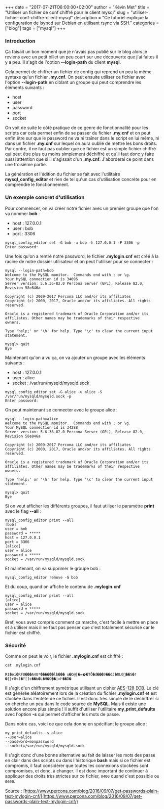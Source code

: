 +++
date = "2017-07-21TO8:00:00+02:00"
author = "Kévin Met"
title = "Utiliser un fichier de conf chiffré pour le client mysql"
slug = "utiliser-fichier-conf-chiffre-client-mysql"
description = "Ce tutoriel explique la configuration de lsyncd sur Debian en utilisant rsync via SSH."
categories = ["blog"]
tags = ["mysql"]
+++

### Introduction

Ça faisait un bon moment que je n'avais pas publié sur le blog alors je reviens avec un petit billet un peu court sur une découverte que j'ai faites il y a peu. Il s'agit de l'option **--login-path** du client **mysql**.

Cela permet de chiffrer un fichier de config qui reprend un peu la même syntaxe qu'un fichier **.my.cnf**. On peut ensuite utiliser ce fichier avec l'option **--login-path** en ciblant un groupe qui peut comprendre les éléments suivants :

* host
* user
* password
* port
* socket

<!--more-->

On voit de suite le côté pratique de ce genre de fonctionnalité pour les scripts car cela permet enfin de se passer du fichier **.my.cnf** et on peut enfin être sur que le password ne va ni traîner dans le script en lui même, ni dans un fichier **.my.cnf** sur lequel on aura oublié de mettre les bons droits. Par contre, il ne faut pas oublier que ce fichier est un simple fichier chiffré qui peut être plus ou moins simplement déchiffré et qu'il faut donc y faire aussi attention que si il s'agissait d'un **.my.cnf**. J'aborderai ce point dans une troisième partie.

La génération et l'édition du fichier se fait avec l'utilitaire **mysql_config_editor** et rien de tel qu'un cas d'utilisation concrète pour en comprendre le fonctionnement.

### Un exemple concret d'utilisation

Pour commencer, on va créer notre fichier avec un premier groupe que l'on va nommer **bob** :

* host : 127.0.0.1
* user : bob
* port : 3306

```shell
mysql_config_editor set -G bob -u bob -h 127.0.0.1 -P 3306 -p
Enter password:
```

Une fois qu'on a rentré notre password, le fichier **.mylogin.cnf** est créé à la racine de notre dossier utilisateur et on peut l'utiliser pour se connecter :

```shell
mysql --login-path=bob
Welcome to the MySQL monitor.  Commands end with ; or \g.
Your MySQL connection id is 34096
Server version: 5.6.36-82.0 Percona Server (GPL), Release 82.0, Revision 58e846a

Copyright (c) 2009-2017 Percona LLC and/or its affiliates
Copyright (c) 2000, 2017, Oracle and/or its affiliates. All rights reserved.

Oracle is a registered trademark of Oracle Corporation and/or its
affiliates. Other names may be trademarks of their respective
owners.

Type 'help;' or '\h' for help. Type '\c' to clear the current input statement.

mysql> quit
Bye
```

Maintenant qu'on a vu ça, on va ajouter un groupe avec les éléments suivants :

* host : 127.0.0.1
* user : alice
* socket : /var/run/mysqld/mysqld.sock

```shell
mysql_config_editor set -G alice -u alice -S /var/run/mysqld/mysqld.sock -p
Enter password:
```

On peut maintenant se connecter avec le groupe alice :

```shell
mysql --login-path=alice
Welcome to the MySQL monitor.  Commands end with ; or \g.
Your MySQL connection id is 34288
Server version: 5.6.36-82.0 Percona Server (GPL), Release 82.0, Revision 58e846a

Copyright (c) 2009-2017 Percona LLC and/or its affiliates
Copyright (c) 2000, 2017, Oracle and/or its affiliates. All rights reserved.

Oracle is a registered trademark of Oracle Corporation and/or its
affiliates. Other names may be trademarks of their respective
owners.

Type 'help;' or '\h' for help. Type '\c' to clear the current input statement.

mysql> quit
Bye
```

Si on veut afficher les différents groupes, il faut utiliser le paramètre **print** avec le flag **--all** :

```shell
mysql_config_editor print --all
[bob]
user = bob
password = *****
host = 127.0.0.1
port = 3306
[alice]
user = alice
password = *****
socket = /var/run/mysqld/mysqld.sock
```

Et maintenant, on va supprimer le groupe bob :

```shell
mysql_config_editor remove -G bob
```

Et du coup, quand on affiche le contenu de **.mylogin.cnf**

```shell
mysql_config_editor print --all
[alice]
user = alice
password = *****
socket = /var/run/mysqld/mysqld.sock
```

Bref, vous avez compris comment ça marche, c'est facile à mettre en place et à utiliser mais il ne faut pas penser que c'est totalement sécurisé car le fichier est chiffré.

### Sécurité

Comme on peut le voir, le fichier **.mylogin.cnf** est chiffré :

```shell
cat .mylogin.cnf

R1�ei�RFU���A4U*������lb��� u�O@|�=�͐�TȰ�d���9��dJ�ƁL0޽��S�!�{}r8<)�f[]c��Ƅ�L�H�O݆��|=Ւ��D�
```

Il s'agit d'un chiffrement symétrique utilisant un cipher [AES-128 ECB](https://github.com/mysql/mysql-server/blob/3e90d07c3578e4da39dc1bce73559bbdf655c28c/client/mysql_config_editor.cc#L1171). La clé est générée aléatoirement lors de la création du fichier **.mylogin.cnf** et est stockée dans l'entête de ce fichier. Il est donc très simple de le déchiffrer si on cherche un peu dans le code source de **MySQL**. Mais il existe une solution encore plus simple ! Il suffit d'utiliser l'utilitaire **my_print_defaults** avec l'option **-s** qui permet d'afficher les mots de passe.

Dans notre cas, voici ce que cela donne en spécifiant le groupe alice :

```shell
my_print_defaults -s alice
--user=alice
--password=monpassword
--socket=/var/run/mysqld/mysqld.sock
```

Il s'agit donc d'une bonne alternative au fait de laisser les mots des passe en clair dans des scripts ou dans l'historique **bash** mais si ce fichier est compromis, il faut considérer que toutes les connexions stockées sont compromises, et donc, à changer. Il est donc important de continuer à appliquer des droits très strictes sur ce fichier, `0400` quand c'est possible ou `0600`.

Source : [https://www.percona.com/blog/2016/09/07/get-passwords-plain-text-mylogin-cnf/](https://www.percona.com/blog/2016/09/07/get-passwords-plain-text-mylogin-cnf/)
